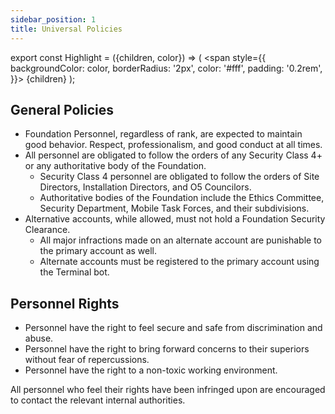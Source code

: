 ```yaml
---
sidebar_position: 1
title: Universal Policies
---
```


export const Highlight = ({children, color}) => (
<span
style={{
      backgroundColor: color,
      borderRadius: '2px',
      color: '#fff',
      padding: '0.2rem',
    }}>
{children}
</span>
);

## General Policies

- Foundation Personnel, regardless of rank, are expected to maintain good behavior. Respect, professionalism, and good conduct at all times.
- All personnel are obligated to follow the orders of any Security Class 4+ or any authoritative body of the Foundation.
    - Security Class 4 personnel are obligated to follow the orders of Site Directors, Installation Directors, and O5 Councilors. 
    - Authoritative bodies of the Foundation include the Ethics Committee, Security Department, Mobile Task Forces, and their subdivisions.
- Alternative accounts, while allowed, must not hold a Foundation Security Clearance.
    - All major infractions made on an alternate account are punishable to the primary account as well. 
    - Alternate accounts must be registered to the primary account using the Terminal bot. 

## Personnel Rights

- Personnel have the right to feel secure and safe from discrimination and abuse.
- Personnel have the right to bring forward concerns to their superiors without fear of repercussions.
- Personnel have the right to a non-toxic working environment.

All personnel who feel their rights have been infringed upon are encouraged to contact the relevant internal authorities.
